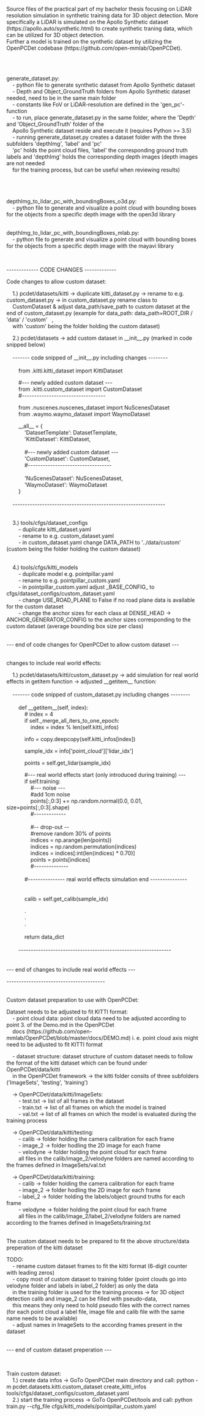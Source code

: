 <p>Source files of the practical part of my bachelor thesis focusing on LiDAR resolution simulation in synthetic
training data for 3D object detection. More specifically a LiDAR is simulated on the Apollo Synthetic dataset (https://apollo.auto/synthetic.html) to create synthetic traning data, which can be utilized for 3D object detection.<br />
Further a model is trained on the synthetic dataset by utilizing the OpenPCDet codebase (https://github.com/open-mmlab/OpenPCDet).
</p>
<br />
<br />
<p>generate_dataset.py:<br />
&nbsp;&nbsp; &nbsp;- python file to generate synthetic dataset from Apollo Synthetic dataset<br />
&nbsp;&nbsp; &nbsp;- Depth and Object_GroundTruth folders from Apollo Synthetic dataset needed, need to be in the same main folder<br />
&nbsp;&nbsp; &nbsp;- constants like FoV or LiDAR-resolution are defined in the &#39;gen_pc&#39;-function<br />
&nbsp;&nbsp; &nbsp;- to run, place generate_dataset.py in the same folder, where the &#39;Depth&#39; and &#39;Object_GroundTruth&#39; folder of the<br />
&nbsp;&nbsp; &nbsp;Apollo Synthetic dataset reside and execute it (requires Python &gt;= 3.5)<br />
&nbsp;&nbsp; &nbsp;- running generate_dataset.py creates a dataset folder with the three subfolders &#39;depthImg&#39;, &#39;label&#39; and &#39;pc&#39;<br />
&nbsp;&nbsp; &nbsp;&#39;pc&#39; holds the point cloud files, &#39;label&#39; the corresponding ground truth labels and &#39;depthImg&#39; holds the corresponding depth images (depth images are not needed<br />
&nbsp;&nbsp; &nbsp;for the training process, but can be useful when reviewing results)<br />
&nbsp;&nbsp; &nbsp;<br />
&nbsp;&nbsp; &nbsp;<br />
&nbsp;&nbsp; &nbsp;<br />


<p>depthImg_to_lidar_pc_with_boundingBoxes_o3d.py:<br />
&nbsp;&nbsp; &nbsp;- python file to generate and visualize a point cloud with bounding boxes for the objects from a specific depth image with the open3d library</p>

<p><br />
depthImg_to_lidar_pc_with_boundingBoxes_mlab.py:<br />
&nbsp;&nbsp; &nbsp;- python file to generate and visualize a point cloud with bounding boxes for the objects from a specific depth image with the mayavi library</p>

<p>&nbsp;</p>

<p>------------- CODE CHANGES -------------</p>

<p>Code changes to allow custom dataset:</p>

<p>&nbsp;&nbsp; &nbsp;1.) pcdet/datasets/kitti -&gt; duplicate kitti_dataset.py -&gt; rename to e.g. custom_dataset.py -&gt; in custom_dataset.py rename class to<br />
&nbsp;&nbsp; &nbsp;CustomDataset &amp; adjust data_path/save_path to custom dataset at the end of custom_dataset.py (example for data_path: data_path=ROOT_DIR / &#39;data&#39; / &#39;custom&#39;&nbsp;&nbsp; ,<br />
&nbsp;&nbsp; &nbsp;with &#39;custom&#39; being the folder holding the custom dataset)</p>

<p>&nbsp;&nbsp; &nbsp;2.) pcdet/datasets -&gt; add custom dataset in __init__.py (marked in code snipped below)<br />
&nbsp;&nbsp; &nbsp;<br />
&nbsp;&nbsp; &nbsp;------- code snipped of __init__.py including changes --------<br />
&nbsp;&nbsp; &nbsp;<br />
&nbsp;&nbsp; &nbsp;&nbsp;&nbsp; &nbsp;from .kitti.kitti_dataset import KittiDataset</p>

<p>&nbsp;&nbsp; &nbsp;&nbsp;&nbsp; &nbsp;#--- newly added custom dataset ---<br />
&nbsp;&nbsp; &nbsp;&nbsp;&nbsp; &nbsp;from .kitti.custom_dataset import CustomDataset<br />
&nbsp;&nbsp; &nbsp;&nbsp;&nbsp; &nbsp;#----------------------------------</p>

<p>&nbsp;&nbsp; &nbsp;&nbsp;&nbsp; &nbsp;from .nuscenes.nuscenes_dataset import NuScenesDataset<br />
&nbsp;&nbsp; &nbsp;&nbsp;&nbsp; &nbsp;from .waymo.waymo_dataset import WaymoDataset</p>

<p>&nbsp;&nbsp; &nbsp;&nbsp;&nbsp; &nbsp;__all__ = {<br />
&nbsp;&nbsp; &nbsp;&nbsp;&nbsp; &nbsp;&nbsp;&nbsp;&nbsp; &#39;DatasetTemplate&#39;: DatasetTemplate,<br />
&nbsp;&nbsp; &nbsp;&nbsp;&nbsp; &nbsp;&nbsp;&nbsp;&nbsp; &#39;KittiDataset&#39;: KittiDataset,<br />
&nbsp;&nbsp; &nbsp;&nbsp;&nbsp; &nbsp;&nbsp;&nbsp; &nbsp;<br />
&nbsp;&nbsp; &nbsp;&nbsp;&nbsp; &nbsp;&nbsp;&nbsp;&nbsp; #--- newly added custom dataset ---<br />
&nbsp;&nbsp; &nbsp;&nbsp;&nbsp; &nbsp;&nbsp;&nbsp;&nbsp; &#39;CustomDataset&#39;: CustomDataset,<br />
&nbsp;&nbsp; &nbsp;&nbsp;&nbsp; &nbsp;&nbsp;&nbsp;&nbsp; #----------------------------------<br />
&nbsp;&nbsp; &nbsp;&nbsp;&nbsp; &nbsp;&nbsp;&nbsp; &nbsp;<br />
&nbsp;&nbsp; &nbsp;&nbsp;&nbsp; &nbsp;&nbsp;&nbsp;&nbsp; &#39;NuScenesDataset&#39;: NuScenesDataset,<br />
&nbsp;&nbsp; &nbsp;&nbsp;&nbsp; &nbsp;&nbsp;&nbsp;&nbsp; &#39;WaymoDataset&#39;: WaymoDataset<br />
&nbsp;&nbsp; &nbsp;&nbsp;&nbsp; &nbsp;}<br />
&nbsp;&nbsp; &nbsp;<br />
&nbsp;&nbsp; &nbsp;--------------------------------------------------------------</p>

<p><br />
&nbsp;&nbsp; &nbsp;3.) tools/cfgs/dataset_configs<br />
&nbsp;&nbsp; &nbsp;&nbsp;&nbsp; &nbsp;- duplicate kitti_dataset.yaml<br />
&nbsp;&nbsp; &nbsp;&nbsp;&nbsp; &nbsp;- rename to e.g. custom_dataset.yaml<br />
&nbsp;&nbsp; &nbsp;&nbsp;&nbsp; &nbsp;- in custom_dataset.yaml change DATA_PATH to &#39;../data/custom&#39; (custom being the folder holding the custom dataset)</p>

<p><br />
&nbsp;&nbsp; &nbsp;4.) tools/cfgs/kitti_models<br />
&nbsp;&nbsp; &nbsp;&nbsp;&nbsp; &nbsp;- duplicate model e.g. pointpillar.yaml<br />
&nbsp;&nbsp; &nbsp;&nbsp;&nbsp; &nbsp;- rename to e.g. pointpillar_custom.yaml<br />
&nbsp;&nbsp; &nbsp;&nbsp;&nbsp; &nbsp;- in pointpillar_custom.yaml adjust _BASE_CONFIG_ to cfgs/dataset_configs/custom_dataset.yaml<br />
&nbsp;&nbsp; &nbsp;&nbsp;&nbsp; &nbsp;- change USE_ROAD_PLANE to False if no road plane data is available for the custom dataset<br />
&nbsp;&nbsp; &nbsp;&nbsp;&nbsp; &nbsp;- change the anchor sizes for each class at DENSE_HEAD -&gt; ANCHOR_GENERATOR_CONFIG to the anchor sizes corresponding to the custom dataset (average bounding box size per class)</p>

<p><br />
--- end of code changes for OpenPCDet to allow custom dataset ---</p>

<p><br />
changes to include real world effects:</p>

<p>&nbsp;&nbsp; &nbsp;1.) pcdet/datasets/kitti/custom_dataset.py -&gt; add simulation for real world effects in getitem function -&gt; adjusted __getitem__ function:<br />
&nbsp;&nbsp; &nbsp;<br />
&nbsp;&nbsp; &nbsp;------- code snipped of custom_dataset.py including changes --------<br />
&nbsp;&nbsp; &nbsp;<br />
&nbsp;&nbsp; &nbsp;&nbsp;&nbsp; &nbsp;def __getitem__(self, index):<br />
&nbsp;&nbsp; &nbsp;&nbsp;&nbsp; &nbsp;&nbsp;&nbsp; &nbsp;# index = 4<br />
&nbsp;&nbsp; &nbsp;&nbsp;&nbsp; &nbsp;&nbsp;&nbsp; &nbsp;if self._merge_all_iters_to_one_epoch:<br />
&nbsp;&nbsp; &nbsp;&nbsp;&nbsp; &nbsp;&nbsp;&nbsp; &nbsp;&nbsp;&nbsp;&nbsp; index = index % len(self.kitti_infos)</p>

<p>&nbsp;&nbsp; &nbsp;&nbsp;&nbsp; &nbsp;&nbsp;&nbsp; &nbsp;info = copy.deepcopy(self.kitti_infos[index])</p>

<p>&nbsp;&nbsp; &nbsp;&nbsp;&nbsp; &nbsp;&nbsp;&nbsp; &nbsp;sample_idx = info[&#39;point_cloud&#39;][&#39;lidar_idx&#39;]</p>

<p>&nbsp;&nbsp; &nbsp;&nbsp;&nbsp; &nbsp;&nbsp;&nbsp; &nbsp;points = self.get_lidar(sample_idx)</p>

<p>&nbsp;&nbsp; &nbsp;&nbsp;&nbsp; &nbsp;&nbsp;&nbsp; &nbsp;#--- real world effects start (only introduced during training) ---<br />
&nbsp;&nbsp; &nbsp;&nbsp;&nbsp; &nbsp;&nbsp;&nbsp; &nbsp;if self.training:<br />
&nbsp;&nbsp; &nbsp;&nbsp;&nbsp; &nbsp;&nbsp;&nbsp; &nbsp;&nbsp;&nbsp;&nbsp; #--- noise ---<br />
&nbsp;&nbsp; &nbsp;&nbsp;&nbsp; &nbsp;&nbsp;&nbsp; &nbsp;&nbsp;&nbsp;&nbsp; #add 1cm noise<br />
&nbsp;&nbsp; &nbsp;&nbsp;&nbsp; &nbsp;&nbsp;&nbsp; &nbsp;&nbsp;&nbsp;&nbsp; points[:,0:3] += np.random.normal(0.0, 0.01, size=points[:,0:3].shape)<br />
&nbsp;&nbsp; &nbsp;&nbsp;&nbsp; &nbsp;&nbsp;&nbsp; &nbsp;&nbsp;&nbsp;&nbsp; #-------------<br />
&nbsp;&nbsp; &nbsp;&nbsp;&nbsp; &nbsp;&nbsp;&nbsp; &nbsp;&nbsp;&nbsp; &nbsp;<br />
&nbsp;&nbsp; &nbsp;&nbsp;&nbsp; &nbsp;&nbsp;&nbsp; &nbsp;&nbsp;&nbsp;&nbsp; #-- drop-out --<br />
&nbsp;&nbsp; &nbsp;&nbsp;&nbsp; &nbsp;&nbsp;&nbsp; &nbsp;&nbsp;&nbsp;&nbsp; #remove random 30% of points<br />
&nbsp;&nbsp; &nbsp;&nbsp;&nbsp; &nbsp;&nbsp;&nbsp; &nbsp;&nbsp;&nbsp;&nbsp; indices = np.arange(len(points))<br />
&nbsp;&nbsp; &nbsp;&nbsp;&nbsp; &nbsp;&nbsp;&nbsp; &nbsp;&nbsp;&nbsp;&nbsp; indices = np.random.permutation(indices)<br />
&nbsp;&nbsp; &nbsp;&nbsp;&nbsp; &nbsp;&nbsp;&nbsp; &nbsp;&nbsp;&nbsp;&nbsp; indices = indices[:int(len(indices) * 0.70)]<br />
&nbsp;&nbsp; &nbsp;&nbsp;&nbsp; &nbsp;&nbsp;&nbsp; &nbsp;&nbsp;&nbsp;&nbsp; points = points[indices]<br />
&nbsp;&nbsp; &nbsp;&nbsp;&nbsp; &nbsp;&nbsp;&nbsp; &nbsp;&nbsp;&nbsp;&nbsp; #--------------<br />
&nbsp;&nbsp; &nbsp;&nbsp;&nbsp; &nbsp;&nbsp;&nbsp; &nbsp;<br />
&nbsp;&nbsp; &nbsp;&nbsp;&nbsp; &nbsp;&nbsp;&nbsp; &nbsp;#--------------- real world effects simulation end ---------------<br />
&nbsp;&nbsp; &nbsp;&nbsp;&nbsp; &nbsp;&nbsp;&nbsp; &nbsp;<br />
&nbsp;&nbsp; &nbsp;&nbsp;&nbsp; &nbsp;&nbsp;&nbsp; &nbsp;<br />
&nbsp;&nbsp; &nbsp;&nbsp;&nbsp; &nbsp;&nbsp;&nbsp; &nbsp;calib = self.get_calib(sample_idx)</p>

<p>&nbsp;&nbsp; &nbsp;&nbsp;&nbsp; &nbsp;&nbsp;&nbsp; &nbsp;.<br />
&nbsp;&nbsp; &nbsp;&nbsp;&nbsp; &nbsp;&nbsp;&nbsp; &nbsp;.<br />
&nbsp;&nbsp; &nbsp;&nbsp;&nbsp; &nbsp;&nbsp;&nbsp; &nbsp;.<br />
&nbsp;&nbsp; &nbsp;&nbsp;&nbsp; &nbsp;&nbsp;&nbsp; &nbsp;<br />
&nbsp;&nbsp; &nbsp;&nbsp;&nbsp; &nbsp;&nbsp;&nbsp; &nbsp;return data_dict<br />
&nbsp;&nbsp; &nbsp;&nbsp;&nbsp; &nbsp;&nbsp;&nbsp; &nbsp;<br />
&nbsp;&nbsp;&nbsp;&nbsp;&nbsp;&nbsp;&nbsp; --------------------------------------------------------------<br />
&nbsp;&nbsp;&nbsp;&nbsp;&nbsp;&nbsp; &nbsp;<br />
&nbsp;&nbsp;&nbsp;&nbsp;&nbsp;&nbsp; &nbsp;<br />
--- end of changes to include real world effects ---</p>

<p>----------------------------------------</p>

<p><br />
Custom dataset preparation to use with OpenPCDet:</p>

<p>Dataset needs to be adjusted to fit KITTI format:<br />
&nbsp;&nbsp; &nbsp;- point cloud data: point cloud data need to be adjusted according to point 3. of the Demo.md in the OpenPCDet<br />
&nbsp;&nbsp; &nbsp;docs (https://github.com/open-mmlab/OpenPCDet/blob/master/docs/DEMO.md) i. e. point cloud axis might need to be adjusted to fit KITTI format</p>

<p>&nbsp;&nbsp; &nbsp;- dataset structure: dataset structure of custom dataset needs to follow the format of the kitti dataset which can be found under OpenPCDet/data/kitti<br />
&nbsp;&nbsp; &nbsp;in the OpenPCDet framework -&gt; the kitti folder consits of three subfolders (&#39;ImageSets&#39;, &#39;testing&#39;, &#39;training&#39;)</p>

<p>&nbsp;&nbsp; &nbsp;-&gt; OpenPCDet/data/kitti/ImageSets:<br />
&nbsp;&nbsp; &nbsp;&nbsp;&nbsp; &nbsp;- test.txt -&gt; list of all frames in the dataset<br />
&nbsp;&nbsp; &nbsp;&nbsp;&nbsp; &nbsp;- train.txt -&gt; list of all frames on which the model is trained<br />
&nbsp;&nbsp; &nbsp;&nbsp;&nbsp; &nbsp;- val.txt -&gt; list of all frames on which the model is evaluated during the training process</p>

<p>&nbsp;&nbsp; &nbsp;-&gt; OpenPCDet/data/kitti/testing:<br />
&nbsp;&nbsp; &nbsp;&nbsp;&nbsp; &nbsp;- calib -&gt; folder holding the camera calibration for each frame<br />
&nbsp;&nbsp; &nbsp;&nbsp;&nbsp; &nbsp;- image_2 -&gt; folder hodling the 2D image for each frame<br />
&nbsp;&nbsp; &nbsp;&nbsp;&nbsp; &nbsp;- velodyne -&gt; folder holding the point cloud for each frame<br />
&nbsp;&nbsp; &nbsp;&nbsp;&nbsp; &nbsp;all files in the calib/image_2/velodyne folders are named according to the frames defined in ImageSets/val.txt</p>

<p>&nbsp;&nbsp; &nbsp;-&gt; OpenPCDet/data/kitti/training:<br />
&nbsp;&nbsp; &nbsp;&nbsp;&nbsp; &nbsp;- calib -&gt; folder holding the camera calibration for each frame<br />
&nbsp;&nbsp; &nbsp;&nbsp;&nbsp; &nbsp;- image_2 -&gt; folder hodling the 2D image for each frame<br />
&nbsp;&nbsp; &nbsp;&nbsp;&nbsp; &nbsp;- label_2 -&gt; folder holding the labels/object ground truths for each frame<br />
&nbsp;&nbsp; &nbsp;&nbsp;&nbsp; &nbsp;- velodyne -&gt; folder holding the point cloud for each frame<br />
&nbsp;&nbsp; &nbsp;&nbsp;&nbsp; &nbsp;all files in the calib/image_2/label_2/velodyne folders are named according to the frames defined in ImageSets/training.txt</p>

<p><br />
The custom dataset needs to be prepared to fit the above structure/data preperation of the kitti dataset</p>

<p>TODO:<br />
&nbsp;&nbsp; &nbsp;- rename custom dataset frames to fit the kitti format (6-digit counter with leading zeros)<br />
&nbsp;&nbsp; &nbsp;- copy most of custom dataset to training folder (point clouds go into velodyne folder and labels in label_2 folder) as only the data<br />
&nbsp;&nbsp; &nbsp;in the training folder is used for the training process -&gt; for 3D object detection calib and image_2 can be filled with pseudo-data,<br />
&nbsp;&nbsp; &nbsp;this means they only need to hold pseudo files with the correct names (for each point cloud a label file, image file and calib file with the same name needs to be available)<br />
&nbsp;&nbsp; &nbsp;- adjust names in ImageSets to the according frames present in the dataset</p>

<p><br />
--- end of custom dataset preperation ---</p>

<p>&nbsp;</p>

<p>Train custom dataset:<br />
&nbsp;&nbsp; &nbsp;1.) create data infos -&gt; GoTo OpenPCDet main directory and call: python -m pcdet.datasets.kitti.custom_dataset create_kitti_infos tools/cfgs/dataset_configs/custom_dataset.yaml<br />
&nbsp;&nbsp; &nbsp;2.) start the training process -&gt; GoTo OpenPCDet/tools and call: python train.py --cfg_file cfgs/kitti_models/pointpillar_custom.yaml</p>


